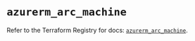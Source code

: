 # `azurerm_arc_machine`

Refer to the Terraform Registry for docs: [`azurerm_arc_machine`](https://registry.terraform.io/providers/hashicorp/azurerm/4.39.0/docs/resources/arc_machine).
